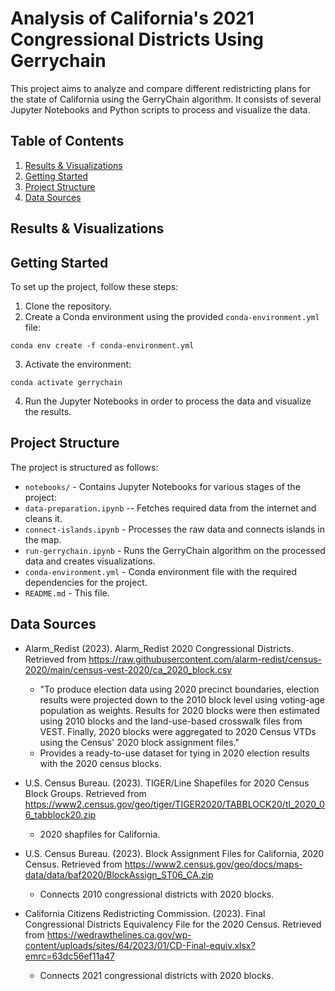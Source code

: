 # Analysis of California's 2021 Congressional Districts Using Gerrychain

This project aims to analyze and compare different redistricting plans for the state of California using the GerryChain algorithm. It consists of several Jupyter Notebooks and Python scripts to process and visualize the data.

## Table of Contents

1. [Results & Visualizations](#results--visualizations)
2. [Getting Started](#getting-started)
3. [Project Structure](#project-structure)
4. [Data Sources](#data-sources)

## Results & Visualizations





## Getting Started

To set up the project, follow these steps:

1. Clone the repository.
2. Create a Conda environment using the provided `conda-environment.yml` file:

```conda env create -f conda-environment.yml```

3. Activate the environment:

```conda activate gerrychain```

4. Run the Jupyter Notebooks in order to process the data and visualize the results.

## Project Structure

The project is structured as follows:

- `notebooks/` - Contains Jupyter Notebooks for various stages of the project:
- `data-preparation.ipynb` -- Fetches required data from the internet and cleans it.
- `connect-islands.ipynb` - Processes the raw data and connects islands in the map.
- `run-gerrychain.ipynb` - Runs the GerryChain algorithm on the processed data and creates visualizations.
- `conda-environment.yml` - Conda environment file with the required dependencies for the project.
- `README.md` - This file.

## Data Sources
* Alarm_Redist (2023). Alarm_Redist 2020 Congressional Districts.
Retrieved from https://raw.githubusercontent.com/alarm-redist/census-2020/main/census-vest-2020/ca_2020_block.csv
  * "To produce election data using 2020 precinct boundaries, election results were projected down to the 2010 block level using voting-age population as weights. Results for 2020 blocks were then estimated using 2010 blocks and the land-use-based crosswalk files from VEST. Finally, 2020 blocks were aggregated to 2020 Census VTDs using the Census' 2020 block assignment files."
  * Provides a ready-to-use dataset for tying in 2020 election results with the 2020 census blocks.

* U.S. Census Bureau. (2023). TIGER/Line Shapefiles for 2020 Census Block Groups. Retrieved from https://www2.census.gov/geo/tiger/TIGER2020/TABBLOCK20/tl_2020_06_tabblock20.zip
  * 2020 shapfiles for California.

* U.S. Census Bureau. (2023). Block Assignment Files for California, 2020 Census. Retrieved from https://www2.census.gov/geo/docs/maps-data/data/baf2020/BlockAssign_ST06_CA.zip
  * Connects 2010 congressional districts with 2020 blocks.

* California Citizens Redistricting Commission. (2023). Final Congressional Districts Equivalency File for the 2020 Census. Retrieved from https://wedrawthelines.ca.gov/wp-content/uploads/sites/64/2023/01/CD-Final-equiv.xlsx?emrc=63dc56ef11a47
  * Connects 2021 congressional districts with 2020 blocks.
